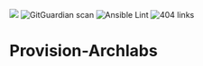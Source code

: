 [![](http://img.shields.io/github/issues/stiliajohny/Ansible-Provisioning.svg)](https://github.com/stiliajohny/Ansible-Provisioning/issues)
 ![GitGuardian scan](https://github.com/stiliajohny/Ansible-Provisioning/workflows/GitGuardian%20scan/badge.svg?branch=master) ![Ansible Lint](https://github.com/stiliajohny/Ansible-Provisioning/workflows/Ansible%20Lint/badge.svg?branch=master) ![404 links](https://github.com/stiliajohny/Ansible-Provisioning/workflows/404%20links/badge.svg)
# Provision-Archlabs
